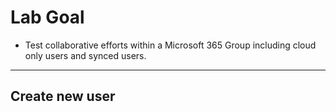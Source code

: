 # Lab Goal
- Test collaborative efforts within a Microsoft 365 Group including cloud only users and synced users.

---

## Create new user

